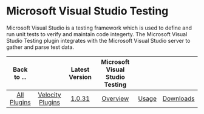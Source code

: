 # Microsoft Visual Studio Testing

Microsoft Visual Studio is a testing framework which is used to define and run unit tests to verify and maintain code integerty. The Microsoft Visual Studio Testing plugin integrates with the Microsoft Visual Studio server to gather and parse test data.

|Back to ...||Latest Version|Microsoft Visual Studio Testing|||
| :---: | :---: | :---: | :---: | :---: | :---: |
|[All Plugins](../../index.md)|[Velocity Plugins](../README.md)|[1.0.31](https://raw.githubusercontent.com/UrbanCode/IBM-UCV-PLUGINS/main/files/ucv-ext-vs-quality/ucv-ext-vs-quality-1.0.31.tar.zip)|[Overview](overview.md)|[Usage](usage.md)|[Downloads](downloads.md)|
